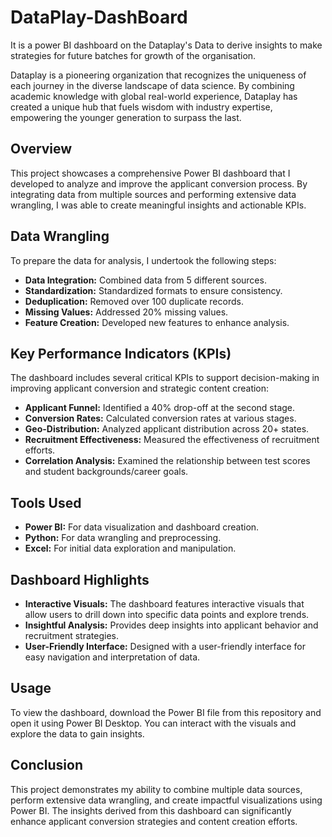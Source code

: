 # DataPlay-DashBoard
It is a power BI dashboard on the Dataplay's Data to derive insights to make strategies for future batches for growth of the organisation.

Dataplay is a pioneering organization that recognizes the uniqueness of each journey in the diverse landscape of data science. By combining academic knowledge with global real-world experience, Dataplay has created a unique hub that fuels wisdom with industry expertise, empowering the younger generation to surpass the last.




## Overview

This project showcases a comprehensive Power BI dashboard that I developed to analyze and improve the applicant conversion process. By integrating data from multiple sources and performing extensive data wrangling, I was able to create meaningful insights and actionable KPIs.

## Data Wrangling

To prepare the data for analysis, I undertook the following steps:
- **Data Integration:** Combined data from 5 different sources.
- **Standardization:** Standardized formats to ensure consistency.
- **Deduplication:** Removed over 100 duplicate records.
- **Missing Values:** Addressed 20% missing values.
- **Feature Creation:** Developed new features to enhance analysis.

## Key Performance Indicators (KPIs)

The dashboard includes several critical KPIs to support decision-making in improving applicant conversion and strategic content creation:
- **Applicant Funnel:** Identified a 40% drop-off at the second stage.
- **Conversion Rates:** Calculated conversion rates at various stages.
- **Geo-Distribution:** Analyzed applicant distribution across 20+ states.
- **Recruitment Effectiveness:** Measured the effectiveness of recruitment efforts.
- **Correlation Analysis:** Examined the relationship between test scores and student backgrounds/career goals.

## Tools Used

- **Power BI:** For data visualization and dashboard creation.
- **Python:** For data wrangling and preprocessing.
- **Excel:** For initial data exploration and manipulation.

## Dashboard Highlights

- **Interactive Visuals:** The dashboard features interactive visuals that allow users to drill down into specific data points and explore trends.
- **Insightful Analysis:** Provides deep insights into applicant behavior and recruitment strategies.
- **User-Friendly Interface:** Designed with a user-friendly interface for easy navigation and interpretation of data.

## Usage

To view the dashboard, download the Power BI file from this repository and open it using Power BI Desktop. You can interact with the visuals and explore the data to gain insights.

## Conclusion

This project demonstrates my ability to combine multiple data sources, perform extensive data wrangling, and create impactful visualizations using Power BI. The insights derived from this dashboard can significantly enhance applicant conversion strategies and content creation efforts.
